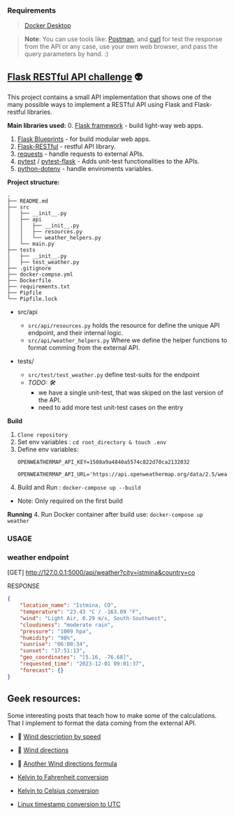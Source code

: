 ### Requirements
> [Docker Desktop](https://docs.docker.com/)

>**Note**: You can use tools like: [Postman](https://www.postman.com/), and [curl](https://curl.se/) for test the response from the API or any case, use your own web browser, and pass the query parameters by hand. :)


## [Flask RESTful API challenge](https://www.globant.com/) 👽

This project contains a small API implementation that shows one of the many possible ways to implement a RESTful API using Flask and Flask-restful libraries.

**Main libraries used:**
0. [Flask framework](https://flask.palletsprojects.com/en/3.0.x/) - build light-way web apps.
1. [Flask Blueprints](https://flask.palletsprojects.com/en/3.0.x/blueprints/) - for build modular web apps.
2. [Flask-RESTful](https://flask-restful.readthedocs.io/en/latest/index.html) - restful API library.
3. [requests](https://pypi.org/project/requests/) - handle requests to external APIs.
4. [pytest](https://docs.pytest.org/en/7.4.x/) / [pytest-flask](https://pytest-flask.readthedocs.io/en/latest/) - Adds unit-test functionalities to the APIs.
5. [python-dotenv](https://pypi.org/project/python-dotenv/) - handle enviroments variables.



**Project structure:**
```
.
├── README.md
├── src
│   ├── __init__.py
│   ├── api
│   │   ├── __init__.py
│   │   ├── resources.py
│   │   └── weather_helpers.py
│   └── main.py      
├── tests
│   ├── __init__.py
│   ├── test_weather.py   
├── .gitignore
├── docker-compse.yml
├── Dockerfile 
├── requirements.txt
├── Pipfile
└── Pipfile.lock

```

* src/api 
    - `src/api/resources.py` holds the resource for define the unique API endpoint, and their internal logic. 
    - `src/api/weather_helpers.py` Where we define the helper functions to format comming from the external API.

* tests/ 
    - `src/test/test_weather.py` define test-suits for the endpoint
    - *TODO: 🛠️* 
        - we have a single unit-test, that was skiped on the last version of the API.
        - need to add more test unit-test cases on the entry

**Build**

1. `Clone repository`
2.  Set env variables : `cd root_directory & touch .env`
3.  Define env variables:
    ```
    OPENWEATHERMAP_API_KEY=1508a9a4840a5574c822d70ca2132032

    OPENWEATHERMAP_API_URL='https://api.openweathermap.org/data/2.5/weather'
    ```
3.  Build and Run : `docker-compose up --build`
- Note: Only required on the first build

**Running** 
4.  Run Docker container after build use: `docker-compose up weather`


### USAGE

### weather endpoint
[GET] http://127.0.0.1:5000/api/weather?city=istmina&country=co

RESPONSE
```json
{
    "location_name": "Istmina, CO",
    "temperature": "23.43 °C / -163.09 °F",
    "wind": "Light Air, 0.29 m/s, South-Southwest",
    "cloudiness": "moderate rain",
    "pressure": "1009 hpa",
    "humidity": "98%",
    "sunrise": "06:00:34",
    "sunset": "17:51:13",
    "geo_coordinates": "[5.16, -76.68]",
    "requested_time": "2023-12-01 09:01:37",
    "forecast": {}
}
```


## Geek resources:

Some interesting posts that teach how to make some of the calculations. That I implement to format the data coming from the external API.

- 💨 [Wind description by speed ](https://www.weather.gov/pqr/wind)

- 💨 [Wind directions](https://windy.app/blog/what-is-wind-direction.html)
- 💨 [Another Wind directions formula](https://www.ncl.ucar.edu/Document/Functions/Contributed/wind_direction.shtml#:~:text=Wind%20direction%20is%20measured%20in,the%20east%20is%2090%20degrees.)

- [Kelvin to Fahrenheit conversion](https://www.calculatorsoup.com/calculators/conversions/kelvin-to-fahrenheit.php)

- [Kelvin to Celsius conversion](https://www.rapidtables.com/convert/temperature/kelvin-to-celsius.html)

- [Linux timestamp conversion to UTC](https://www.epochconverter.com/)